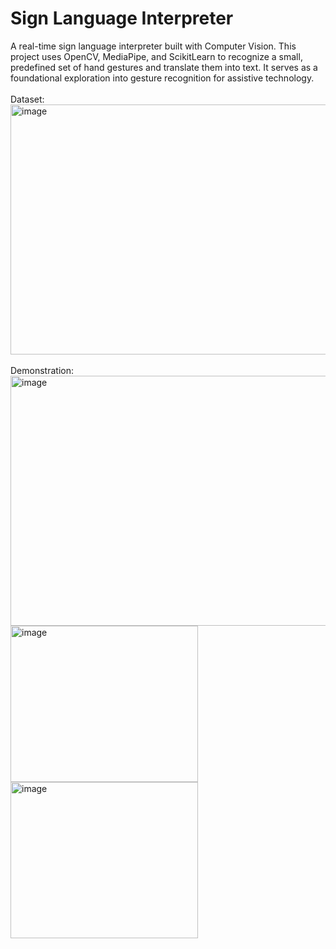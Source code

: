 # Sign Language Interpreter
A real-time sign language interpreter built with Computer Vision. This project uses OpenCV, MediaPipe, and ScikitLearn to recognize a small, predefined set of hand gestures and translate them into text. It serves as a foundational exploration into gesture recognition for assistive technology.
<br><br>Dataset:<br>
<img width="750" height="400" alt="image" src="https://github.com/user-attachments/assets/c935e401-e54c-4701-94fd-2b882b09e9fd" />
<br><br>Demonstration:<br>
<img width="700" height="400" alt="image" src="https://github.com/user-attachments/assets/03acae42-cad6-45ae-86d8-38c18eefc57b" />
<br>
<img width="300" height="250" alt="image" src="https://github.com/user-attachments/assets/82f754b9-e7ef-4b7a-9bb5-4c945030d8e8" />
<img width="300" height="250" alt="image" src="https://github.com/user-attachments/assets/e511be37-1108-465f-b469-0ab94a5e7a4e" />
